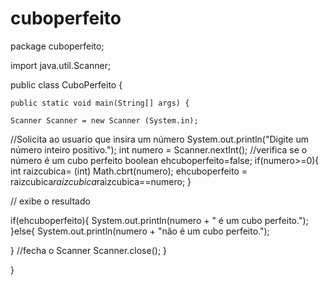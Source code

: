 # cuboperfeito


package cuboperfeito;

import java.util.Scanner;

public class CuboPerfeito {

   
    public static void main(String[] args) {
     
    Scanner Scanner = new Scanner (System.in);
//Solicita ao usuario que insira um número
System.out.println("Digite um número inteiro positivo.");
int numero = Scanner.nextInt();
//verifica se o número é um cubo perfeito
boolean ehcuboperfeito=false;
if(numero>=0){
    int raizcubica= (int) Math.cbrt(numero);
  ehcuboperfeito = raizcubica*raizcubica*raizcubica==numero;
  }

// exibe o resultado

if(ehcuboperfeito){
    System.out.println(numero + " é um cubo perfeito.");
}else{
    System.out.println(numero + "não é um cubo perfeito.");
    
}
    //fecha o Scanner
Scanner.close();
    }
    
}
